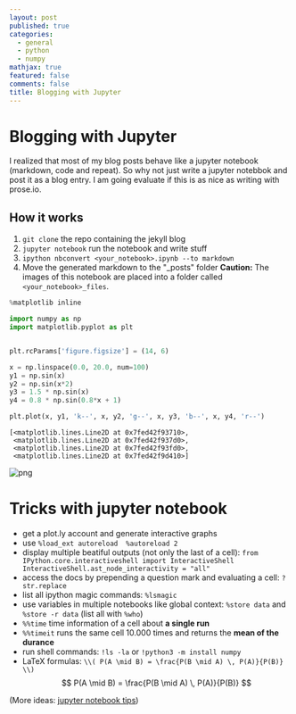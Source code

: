 ```yaml
---
layout: post
published: true
categories:
  - general
  - python
  - numpy
mathjax: true
featured: false
comments: false
title: Blogging with Jupyter
---
```


# Blogging with Jupyter

I realized that most of my blog posts behave like a jupyter notebook (markdown, code and repeat). So why not just write a jupyter notebbok and post it as a blog entry. I am going evaluate if this is as nice as writing with prose.io.

## How it works
1. `git clone` the repo containing the jekyll blog
2. `jupyter notebook` run the notebook and write stuff
3. `ipython nbconvert <your_notebook>.ipynb --to markdown`
4. Move the generated markdown to the "\_posts" folder **Caution:** The images of this notebook are placed into a folder called `<your_notebook>_files`. 


```python
%matplotlib inline

import numpy as np
import matplotlib.pyplot as plt


plt.rcParams['figure.figsize'] = (14, 6)

x = np.linspace(0.0, 20.0, num=100)
y1 = np.sin(x)
y2 = np.sin(x*2)
y3 = 1.5 * np.sin(x)
y4 = 0.8 * np.sin(0.8*x + 1)

plt.plot(x, y1, 'k--', x, y2, 'g--', x, y3, 'b--', x, y4, 'r--')
```




    [<matplotlib.lines.Line2D at 0x7fed42f93710>,
     <matplotlib.lines.Line2D at 0x7fed42f937d0>,
     <matplotlib.lines.Line2D at 0x7fed42f93fd0>,
     <matplotlib.lines.Line2D at 0x7fed42f9d410>]


![png]({{site.baseurl}}/images/blogging_jupyter_1_1.png)

# Tricks with jupyter notebook

- get a plot.ly account and generate interactive graphs
- use `%load_ext autoreload 
  %autoreload 2`
- display multiple beatiful outputs (not only the last of a cell): 
  `from IPython.core.interactiveshell import InteractiveShell
   InteractiveShell.ast_node_interactivity = "all"`
- access the docs by prepending a question mark and evaluating a cell: `?str.replace`
- list all ipython magic commands: `%lsmagic`
- use variables in multiple notebooks like global context: `%store data` and `%store -r data` (list all with `%who`)
- `%%time` time information of a cell about **a single run**
- `%%timeit` runs the same cell 10.000 times and returns the **mean of the durance**
- run shell commands: `!ls -la` or `!python3 -m install numpy`
- LaTeX formulas: `\\( P(A \mid B) = \frac{P(B \mid A) \, P(A)}{P(B)} \\)` $$ P(A \mid B) = \frac{P(B \mid A) \, P(A)}{P(B)} $$

(More ideas: [jupyter notebook tips](https://www.dataquest.io/blog/jupyter-notebook-tips-tricks-shortcuts/))
















